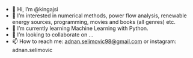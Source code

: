 - 👋 Hi, I’m @kingajsi
- 👀 I’m interested in numerical methods, power flow analysis, renewable energy sources, programming, movies and books (all genres) etc.
- 🌱 I’m currently learning Machine Learning with Python.
- 💞️ I’m looking to collaborate on ...
- 📫 How to reach me: adnan.selimovic98@gmail.com or instagram: adnan.selimovic

<!---
kingajsi/kingajsi is a ✨ special ✨ repository because its `README.md` (this file) appears on your GitHub profile.
You can click the Preview link to take a look at your changes.
--->
